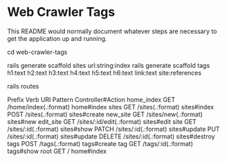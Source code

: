# Web Crawler Tags

This README would normally document whatever steps are necessary to get the
application up and running.


cd web-crawler-tags

rails generate scaffold sites url:string:index 
rails generate scaffold tags h1:text h2:text h3:text h4:text h5:text h6:text link:text site:references

rails routes

 Prefix Verb   URI Pattern               Controller#Action
 home_index GET    /home/index(.:format)     home#index
     sites GET    /sites(.:format)          sites#index
           POST   /sites(.:format)          sites#create
  new_site GET    /sites/new(.:format)      sites#new
 edit_site GET    /sites/:id/edit(.:format) sites#edit
      site GET    /sites/:id(.:format)      sites#show
           PATCH  /sites/:id(.:format)      sites#update
           PUT    /sites/:id(.:format)      sites#update
           DELETE /sites/:id(.:format)      sites#destroy
      tags POST   /tags(.:format)           tags#create
       tag GET    /tags/:id(.:format)       tags#show
      root GET    /                         home#index


